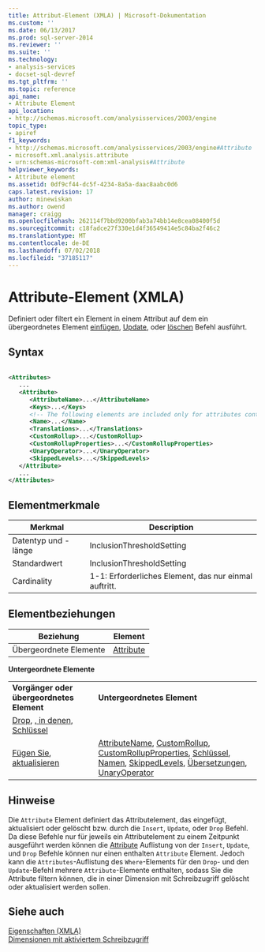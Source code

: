 ```yaml
---
title: Attribut-Element (XMLA) | Microsoft-Dokumentation
ms.custom: ''
ms.date: 06/13/2017
ms.prod: sql-server-2014
ms.reviewer: ''
ms.suite: ''
ms.technology:
- analysis-services
- docset-sql-devref
ms.tgt_pltfrm: ''
ms.topic: reference
api_name:
- Attribute Element
api_location:
- http://schemas.microsoft.com/analysisservices/2003/engine
topic_type:
- apiref
f1_keywords:
- http://schemas.microsoft.com/analysisservices/2003/engine#Attribute
- microsoft.xml.analysis.attribute
- urn:schemas-microsoft-com:xml-analysis#Attribute
helpviewer_keywords:
- Attribute element
ms.assetid: 0df9cf44-dc5f-4234-8a5a-daac8aabc0d6
caps.latest.revision: 17
author: minewiskan
ms.author: owend
manager: craigg
ms.openlocfilehash: 262114f7bbd9200bfab3a74bb14e8cea08400f5d
ms.sourcegitcommit: c18fadce27f330e1d4f36549414e5c84ba2f46c2
ms.translationtype: MT
ms.contentlocale: de-DE
ms.lasthandoff: 07/02/2018
ms.locfileid: "37185117"
---
```

# <a name="attribute-element-xmla"></a>Attribute-Element (XMLA)
  Definiert oder filtert ein Element in einem Attribut auf dem ein übergeordnetes Element [einfügen](../xml-elements-commands/insert-element-xmla.md), [Update](../xml-elements-commands/update-element-xmla.md), oder [löschen](../xml-elements-commands/drop-element-xmla.md) Befehl ausführt.  
  
## <a name="syntax"></a>Syntax  
  
```xml  
  
<Attributes>  
   ...  
   <Attribute>  
      <AttributeName>...</AttributeName>  
      <Keys>...</Keys>  
      <!-- The following elements are included only for attributes contained in the Attributes element of a parent Insert or Update command -->  
      <Name>...</Name>  
      <Translations>...</Translations>  
      <CustomRollup>...</CustomRollup>  
      <CustomRollupProperties>...</CustomRollupProperties>  
      <UnaryOperator>...</UnaryOperator>  
      <SkippedLevels>...</SkippedLevels>  
   </Attribute>  
   ...  
</Attributes>  
```  
  
## <a name="element-characteristics"></a>Elementmerkmale  
  
|Merkmal|Description|  
|--------------------|-----------------|  
|Datentyp und -länge|InclusionThresholdSetting|  
|Standardwert|InclusionThresholdSetting|  
|Cardinality|1-1: Erforderliches Element, das nur einmal auftritt.|  
  
## <a name="element-relationships"></a>Elementbeziehungen  
  
|Beziehung|Element|  
|------------------|-------------|  
|Übergeordnete Elemente|[Attribute](attributes-element-xmla.md)|  
  
 **Untergeordnete Elemente**  
  
|||  
|-|-|  
|**Vorgänger oder übergeordnetes Element**|**Untergeordnetes Element**|  
|[Drop](../xml-elements-commands/drop-element-xmla.md), [, in denen](name-element-xmla.md), [Schlüssel](keys-element-xmla.md)|  
|[Fügen Sie](../xml-elements-commands/insert-element-xmla.md), [aktualisieren](../xml-elements-commands/update-element-xmla.md)|[AttributeName](name-element-xmla.md), [CustomRollup](customrollup-element-xmla.md), [CustomRollupProperties](properties-element-xmla.md), [Schlüssel](keys-element-xmla.md), [Namen](name-element-xmla.md), [ SkippedLevels](skippedlevels-element-xmla.md), [Übersetzungen](translations-element-xmla.md), [UnaryOperator](unaryoperator-element-xmla.md)|  
  
## <a name="remarks"></a>Hinweise  
 Die `Attribute` Element definiert das Attributelement, das eingefügt, aktualisiert oder gelöscht bzw. durch die `Insert`, `Update`, oder `Drop` Befehl. Da diese Befehle nur für jeweils ein Attributelement zu einem Zeitpunkt ausgeführt werden können die [Attribute](attributes-element-xmla.md) Auflistung von der `Insert`, `Update`, und `Drop` Befehle können nur einen enthalten `Attribute` Element. Jedoch kann die `Attributes`-Auflistung des `Where`-Elements für den `Drop`- und den `Update`-Befehl mehrere `Attribute`-Elemente enthalten, sodass Sie die Attribute filtern können, die in einer Dimension mit Schreibzugriff gelöscht oder aktualisiert werden sollen.  
  
## <a name="see-also"></a>Siehe auch  
 [Eigenschaften &#40;XMLA&#41;](xml-elements-properties.md)   
 [Dimensionen mit aktiviertem Schreibzugriff](../../multidimensional-models-olap-logical-dimension-objects/write-enabled-dimensions.md)  
  
  
